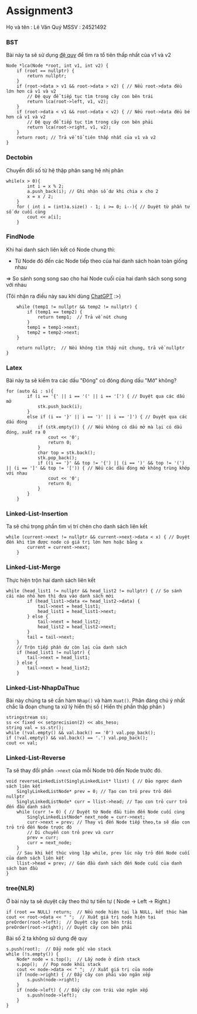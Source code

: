 # Assignment3
Họ và tên : Lê Văn Quý
MSSV : 24521492
### BST
Bài này ta sẽ sử dụng [đệ quy](https://wiki.vnoi.info/algo/basic/backtracking.md) để tìm ra tổ tiên thấp nhất của v1 và v2
``` cpp=
Node *lca(Node *root, int v1, int v2) {
    if (root == nullptr) {
        return nullptr;
    }
    if (root->data > v1 && root->data > v2) { // Nếu root->data đều lớn hơn cả v1 và v2
        // Đệ quy để tiếp tục tìm trong cây con bên trái 
        return lca(root->left, v1, v2);
    }
    if (root->data < v1 && root->data < v2) { // Nếu root->data đều bé hơn cả v1 và v2
        // Đệ quy để tiếp tục tìm trong cây con bên phải
        return lca(root->right, v1, v2);
    }
    return root; // Trả về tổ tiên thấp nhất của v1 và v2
}
```
### Dectobin
Chuyển đổi số từ hệ thập phân sang hệ nhị phân
``` cpp=
while(x > 0){
        int i = x % 2;
        a.push_back(i); // Ghi nhận số dư khi chia x cho 2
        x = x / 2; 
    }
    for ( int i = (int)a.size() - 1; i >= 0; i--){ // Duyệt từ phần tử số dư cuối cùng 
        cout << a[i];
    }
```
### FindNode
Khi hai danh sách liên kết có Node chung thì:
- Từ Node đó đến các Node tiếp theo của hai danh sách hoàn toàn giống nhau

$\Rightarrow$ So sánh song song sao cho hai Node cuối của hai danh sách song song với nhau

(Tôi nhận ra điều này sau khi dùng [ChatGPT](https://chatgpt.com/) :>)
``` cpp=
    while (temp1 != nullptr && temp2 != nullptr) {
        if (temp1 == temp2) {
            return temp1;  // Trả về nút chung
        }
        temp1 = temp1->next;
        temp2 = temp2->next;
    }

    return nullptr;  // Nếu không tìm thấy nút chung, trả về nullptr
}
```
### Latex
Bài này ta sẽ kiểm tra các dấu "Đóng" có đóng đúng dấu "Mở" không?
``` cpp=
for (auto &i : s){
        if (i == '{' || i == '(' || i == '[') { // Duyệt qua các dấu mở
            stk.push_back(i); 
        }
        else if (i == '}' || i == ')' || i == ']') { // Duyệt qua các dấu đóng
            if (stk.empty()) { // Nếu không có dấu mở mà lại có dấu đóng, xuất ra 0
                cout << '0'; 
                return 0;
            }
            char top = stk.back();
            stk.pop_back();  
            if ((i == '}' && top != '{') || (i == ')' && top != '(') || (i == ']' && top != '[')) { // Nếu các dấu đóng mở không trùng khớp với nhau
                cout << '0';  
                return 0;
            }
        }
    }
```
### Linked-List-Insertion
Ta sẽ chú trọng phần tìm vị trí chèn cho danh sách liên kết
``` cpp=
while (current->next != nullptr && current->next->data < x) { // Duyệt đến khi tìm được node có giá trị lớn hơn hoặc bằng x
        current = current->next; 
    }
```
### Linked-List-Merge
Thực hiện trộn hai danh sách liên kết
``` cpp=
while (head_list1 != nullptr && head_list2 != nullptr) { // So sánh cái nào nhỏ hơn thì đưa vào danh sách mới
        if (head_list1->data <= head_list2->data) { 
            tail->next = head_list1;
            head_list1 = head_list1->next;
        } else {
            tail->next = head_list2;
            head_list2 = head_list2->next;
        }
        tail = tail->next;
    }
    // Trộn tiếp phần dư còn lại của danh sách
    if (head_list1 != nullptr) { 
        tail->next = head_list1;
    } else {
        tail->next = head_list2;
    }
```
### Linked-List-NhapDaThuc
Bài này chúng ta sẽ cần hàm ``Nhap()`` và hàm ``Xuat()``. Phân đáng chú ý nhất chắc là đoạn chung ta xử lý hiển thị số ( Hiển thị phần thập phân )
``` cpp=
stringstream ss;
ss << fixed << setprecision(2) << abs_heso;
string val = ss.str();
while (!val.empty() && val.back() == '0') val.pop_back();
if (!val.empty() && val.back() == '.') val.pop_back();
cout << val;
```
### Linked-List-Reverse
Ta sẽ thay đổi phần ``->next`` của mỗi Node trỏ đến Node trước đó.
``` cpp=
void reverseLinkedList(SinglyLinkedList* llist) { // Đảo ngược danh sách liên kết
    SinglyLinkedListNode* prev = 0; // Tạo con trỏ prev trỏ đến nullptr
    SinglyLinkedListNode* curr = llist->head; // Tạo con trỏ curr trỏ đến đầu danh sách
    while (curr != 0) { // Duyệt từ Node đầu tiên đến Node cuối cùng
        SinglyLinkedListNode* next_node = curr->next; 
        curr->next = prev; // Thay vì đến Node tiếp theo,ta sẽ đảo con trỏ trỏ đến Node trước đó
        // Di chuyển con trỏ prev và curr
        prev = curr;  
        curr = next_node;
    }
    // Sau khi kết thúc vòng lặp while, prev lúc này trỏ đến Node cuối của danh sách liên kết
    llist->head = prev; // Gán đầu danh sách đến Node cuối của danh sách ban đầu
}
```
### tree(NLR) 
Ở bài này ta sẽ duyệt cây theo thứ tự tiền tự ( Node → Left → Right.)
``` cpp= 
if (root == NULL) return;  // Nếu node hiện tại là NULL, kết thúc hàm
cout << root->data << " ";  // Xuất giá trị node hiện tại
preOrder(root->left);  // Duyệt cây con bên trái
preOrder(root->right); // Duyệt cây con bên phải
```
Bài số 2 ta không sử dụng đệ quy
``` cpp=
s.push(root);  // Đẩy node gốc vào stack
while (!s.empty()) {
    Node* node = s.top();  // Lấy node ở đỉnh stack
    s.pop();  // Pop node khỏi stack
    cout << node->data << " ";  // Xuất giá trị của node
    if (node->right) { // Đẩy cây con phải vào ngăn xếp
        s.push(node->right);
    }
    if (node->left) { // Đẩy cây con trái vào ngăn xếp
        s.push(node->left);
    }
}
```